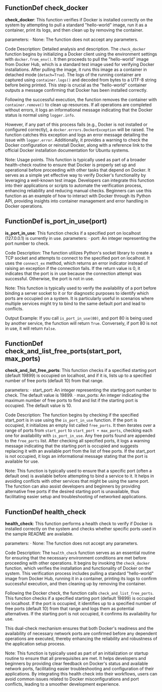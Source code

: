 ## FunctionDef check_docker
**check_docker**: This function verifies if Docker is installed correctly on the system by attempting to pull a standard "hello-world" image, run it as a container, print its logs, and then clean up by removing the container.

parameters:
· None: The function does not accept any parameters.

Code Description: Detailed analysis and description.
The `check_docker` function begins by initializing a Docker client using the environment settings with `docker.from_env()`. It then proceeds to pull the "hello-world" image from Docker Hub, which is a standard test image used for verifying Docker installations. After pulling the image, it runs this image as a container in detached mode (`detach=True`). The logs of the running container are captured using `container.logs()` and decoded from bytes to a UTF-8 string before being printed. This step is crucial as the "hello-world" container outputs a message confirming that Docker has been installed correctly.

Following the successful execution, the function removes the container with `container.remove()` to clean up resources. If all operations are completed without errors, it logs an informational message indicating that the Docker status is normal using `logger.info`.

However, if any part of this process fails (e.g., Docker is not installed or configured correctly), a `docker.errors.DockerException` will be raised. The function catches this exception and logs an error message detailing the issue with `logger.error`. Additionally, it provides a warning to check the Docker configuration or reinstall Docker, along with a reference link to the official Docker installation documentation for Ubuntu systems.

Note: Usage points.
This function is typically used as part of a broader health-check routine to ensure that Docker is properly set up and operational before proceeding with other tasks that depend on Docker. It serves as a simple yet effective way to verify Docker's functionality by leveraging a well-known test image. Developers can integrate this function into their applications or scripts to automate the verification process, enhancing reliability and reducing manual checks. Beginners can use this function as an example of how to interact with Docker through its Python API, providing insights into container management and error handling in Docker operations.
## FunctionDef is_port_in_use(port)
**is_port_in_use**: This function checks if a specified port on localhost (127.0.0.1) is currently in use.
parameters:
· port: An integer representing the port number to check.

Code Description: The function utilizes Python's socket library to create a TCP socket and attempts to connect to the specified port on localhost. It uses the `connect_ex` method, which returns an error indicator instead of raising an exception if the connection fails. If the return value is 0, it indicates that the port is in use because the connection attempt was successful. Otherwise, the port is not in use.

Note: This function is typically used to verify the availability of a port before binding a server socket to it or for diagnostic purposes to identify which ports are occupied on a system. It is particularly useful in scenarios where multiple services might try to bind to the same default port and lead to conflicts.

Output Example: If you call `is_port_in_use(80)`, and port 80 is being used by another service, the function will return `True`. Conversely, if port 80 is not in use, it will return `False`.
## FunctionDef check_and_list_free_ports(start_port, max_ports)
**check_and_list_free_ports**: This function checks if a specified starting port (default 19899) is occupied on localhost, and if it is, lists up to a specified number of free ports (default 10) from that range.

parameters:
· start_port: An integer representing the starting port number to check. The default value is 19899.
· max_ports: An integer indicating the maximum number of free ports to find and list if the starting port is occupied. The default value is 10.

Code Description: The function begins by checking if the specified start_port is in use using the `is_port_in_use` function. If the port is occupied, it initializes an empty list called `free_ports`. It then iterates over a range of ports from `start_port` to `start_port + max_ports`, checking each one for availability with `is_port_in_use`. Any free ports found are appended to the `free_ports` list. After checking all specified ports, it logs a warning message indicating that the starting port is occupied and suggests replacing it with an available port from the list of free ports. If the start_port is not occupied, it logs an informational message stating that the port is available for use.

Note: This function is typically used to ensure that a specific port (often a default one) is available before attempting to bind a service to it. It helps in avoiding conflicts with other services that might be using the same port. The function can also assist developers and beginners by providing alternative free ports if the desired starting port is unavailable, thus facilitating easier setup and troubleshooting of networked applications.
## FunctionDef health_check
**health_check**: This function performs a health check to verify if Docker is installed correctly on the system and checks whether specific ports used in the sample README are available.

parameters:
· None: The function does not accept any parameters.

Code Description: The `health_check` function serves as an essential routine for ensuring that the necessary environment conditions are met before proceeding with other operations. It begins by invoking the `check_docker` function, which verifies the installation and functionality of Docker on the system. This verification process includes pulling a standard "hello-world" image from Docker Hub, running it in a container, printing its logs to confirm successful execution, and then cleaning up by removing the container.

Following the Docker check, the function calls `check_and_list_free_ports`. This function checks if a specified starting port (default 19899) is occupied on localhost. If the port is occupied, it identifies up to a specified number of free ports (default 10) from that range and logs them as potential alternatives. If the starting port is not occupied, it confirms its availability for use.

This dual-check mechanism ensures that both Docker's readiness and the availability of necessary network ports are confirmed before any dependent operations are executed, thereby enhancing the reliability and robustness of the application setup process.

Note: This function is typically used as part of an initialization or startup routine to ensure that all prerequisites are met. It helps developers and beginners by providing clear feedback on Docker's status and available network ports, facilitating easier troubleshooting and configuration of their applications. By integrating this health check into their workflows, users can avoid common issues related to Docker misconfigurations and port conflicts, leading to a smoother development experience.
